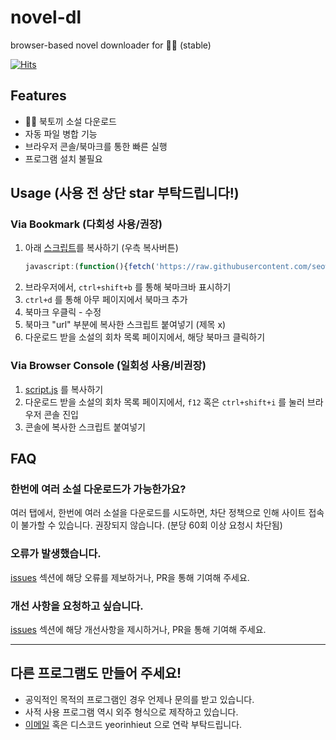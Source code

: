 
# novel-dl

browser-based novel downloader for 📖🐰 (stable)
  
[![Hits](https://hits.sh/github.com/yeorinhieut/novel-dl.svg)](https://hits.sh/github.com/yeorinhieut/novel-dl/)
  
## Features

-   📖🐰 북토끼 소설 다운로드
-   자동 파일 병합 기능
-   브라우저 콘솔/북마크를 통한 빠른 실행
-   프로그램 설치 불필요

## Usage (사용 전 상단 star 부탁드립니다!)

### Via Bookmark (다회성 사용/권장)
1. 아래 [스크립트](https://raw.githubusercontent.com/seowonni/novel_dl_new/blob/main/bookmark.js)를 복사하기 (우측 복사버튼)
    ```javascript
    javascript:(function(){fetch('https://raw.githubusercontent.com/seowonni/novel_dl_new/blob/main/script.js').then(response=>{if(!response.ok){throw new Error(`Failed to fetch script: ${response.statusText}`);}return response.text();}).then(scriptContent=>{const script=document.createElement('script');script.textContent=scriptContent;document.head.appendChild(script);console.log('Script loaded and executed.');}).catch(error=>{console.error(error);});})();
    ```
2. 브라우저에서, `ctrl+shift+b` 를 통해 북마크바 표시하기
3. `ctrl+d` 를 통해 아무 페이지에서 북마크 추가
4. 북마크 우클릭 - 수정
5. 북마크 "url" 부분에 복사한 스크립트 붙여넣기 (제목 x)
6. 다운로드 받을 소설의 회차 목록 페이지에서, 해당 북마크 클릭하기

### Via Browser Console (일회성 사용/비권장)
1. [script.js](https://raw.githubusercontent.com/yeorinhieut/novel-dl/main/script.js) 를 복사하기
2. 다운로드 받을 소설의 회차 목록 페이지에서, `f12` 혹은 `ctrl+shift+i` 를 눌러 브라우저 콘솔 진입
3. 콘솔에 복사한 스크립트 붙여넣기

## FAQ

### 한번에 여러 소설 다운로드가 가능한가요?

여러 탭에서, 한번에 여러 소설을 다운로드를 시도하면, 차단 정책으로 인해 사이트 접속이 불가할 수 있습니다. 권장되지 않습니다. (분당 60회 이상 요청시 차단됨)

### 오류가 발생했습니다.

[issues](https://github.com/yeorinhieut/novel-dl/issues) 섹션에 해당 오류를 제보하거나, PR을 통해 기여해 주세요.

### 개선 사항을 요청하고 싶습니다.

[issues](https://github.com/yeorinhieut/novel-dl/issues) 섹션에 해당 개선사항을 제시하거나, PR을 통해 기여해 주세요.

---
## 다른 프로그램도 만들어 주세요!
- 공익적인 목적의 프로그램인 경우 언제나 문의를 받고 있습니다.
- 사적 사용 프로그램 역시 외주 형식으로 제작하고 있습니다.
- [이메일](mailto:yeorinhieut@gmail.com) 혹은 디스코드 yeorinhieut 으로 연락 부탁드립니다.


